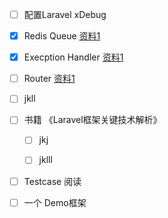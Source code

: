 
- [ ] 配置Laravel xDebug
- [x] Redis Queue [资料1](https://learnku.com/articles/4169/analysis-of-laravel-message-queue)
- [x] Execption Handler [资料1](https://blog.csdn.net/lamp_yang_3533/article/details/82861492)
- [ ] Router [资料1](https://xueyuanjun.com/post/19565)
- [ ] jkll


- [ ] 书籍 《Laravel框架关键技术解析》
  - [ ] jkj
  - [ ] jklll
  
  
- [ ] Testcase 阅读

- [ ] 一个 Demo框架
